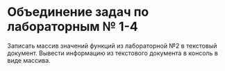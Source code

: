 # Объединение задач по лабораторным № 1-4
Записать массив значений функций из лабораторной №2 в текстовый документ.
Вывести информацию из текстового документа в консоль в виде массива.
